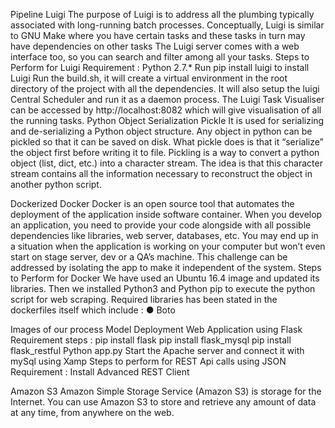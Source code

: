 Pipeline
Luigi 
The purpose of Luigi is to address all the plumbing typically associated with long-running batch processes.
Conceptually, Luigi is similar to GNU Make where you have certain tasks and these tasks in turn may have dependencies on other tasks
The Luigi server comes with a web interface too, so you can search and filter among all your tasks.
Steps to Perform for Luigi
Requirement :  Python 2.7.*
Run pip install luigi to install Luigi
Run the build.sh, it will create a virtual environment in the root directory of the project with all the dependencies.
It will also setup the luigi Central Scheduler and run it as a daemon process.
The Luigi Task Visualiser can be accessed by http://localhost:8082 which will give visualisation of all the running tasks.
Python Object Serialization
Pickle
It is used for serializing and de-serializing a Python object structure. 
Any object in python can be pickled so that it can be saved on disk. 
What pickle does is that it “serialize” the object first before writing it to file. Pickling is a way to convert a python object (list, dict, etc.) into a character stream. 
The idea is that this character stream contains all the information necessary to reconstruct the object in another python script.

Dockerized
Docker
Docker is an open source tool that automates the deployment of the application inside software container. 
When you develop an application, you need to provide your code alongside with all possible dependencies like libraries, web server, databases, etc. You may end up in a situation when the application is working on your computer but won’t even start on stage server, dev or a QA’s machine.
This challenge can be addressed by isolating the app to make it independent of the system.
Steps to Perform for Docker
We have used an Ubuntu 16.4 image and updated its libraries. 
Then we installed Python3 and Python pip to execute the python script for web scraping.
Required libraries has been stated in the dockerfiles itself which include : ● Boto

Images of our process
Model Deployment
Web Application using Flask
Requirement steps : 
pip install flask
pip install flask_mysql
pip install flask_restful
Python app.py
Start the Apache server and connect it with mySql using Xamp
Steps to perform for REST Api calls using JSON
Requirement : Install Advanced REST Client


Amazon S3
Amazon Simple Storage Service (Amazon S3) is storage for the Internet.
You can use Amazon S3 to store and retrieve any amount of data at any time, from anywhere on the web.
